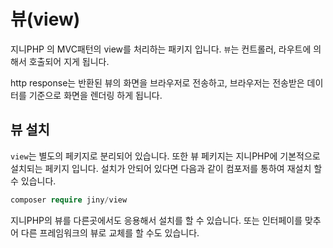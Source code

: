 # 뷰(view)
지니PHP 의 MVC패턴의 view를 처리하는 패키지 입니다. 
`뷰`는 컨트롤러, 라우트에 의해서 호출되어 지게 됩니다.


http response는 반환된 뷰의 화면을 브라우저로 전송하고, 브라우저는 전송받은 데이터를 기준으로 화면을 렌더링 하게 됩니다.

## 뷰 설치
`view`는 별도의 페키지로 분리되어 있습니다. 또한 뷰 페키지는 지니PHP에 기본적으로 설치되는 페키지 입니다.
설치가 안되어 있다면 다음과 같이 컴포저를 통하여 재설치 할 수 있습니다.

```php
composer require jiny/view
```

지니PHP의 뷰를 다른곳에서도 응용해서 설치를 할 수 있습니다. 또는 인터페이를 맞추어 다른 프레임워크의 뷰로 교체를 할 수도 있습니다.



